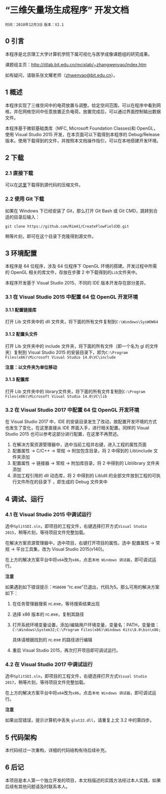 # “三维矢量场生成程序” 开发文档

`时间：2018年12月3日` `版本：V2.1`

## 0 引言

本程序是北京理工大学计算机学院下属可视化与医学成像课题组的研究成果。

课题组主页：http://iitlab.bit.edu.cn/mcislab/~zhangwenyao/index.htm

如有疑问，请联系张文耀老师（zhwenyao@bit.edu.cn）。

## 1 概述

本程序实现了三维空间中的电荷放置与调整。给定空间范围，可以在程序中看到网格，并在网格空间中任意放置正负电荷。放置完成后，可以通过界面控制输出数据文件。

本程序基于微软基础类库（MFC, Microsoft Foundation Classes)和 OpenGL，使用 Visual Studio 2015 开发，在本页面可以下载得到本程序的 Debug/Release 版本。使用下载得到的文件，并按照本文档操作指引，可以在本地搭建开发环境。



## 2 下载

### 2.1 直接下载

可以在[这里](https://github.com/Rim41/CreateFlowField3D/archive/master.zip)下载得到源代码的压缩文件。

### 2.2 使用 Git 下载

如果在 Windows 下已经安装了 Git，那么打开 Git Bash 或 Git CMD，跳转到合适的目录后输入：

`git clone https://github.com/Rim41/CreateFlowField3D.git`

稍等片刻，即可在这个目录下克隆得到源文件。



## 3 环境配置

本程序是 64 位程序，涉及 64 位程序下 OpenGL 环境的搭建。开发过程中所需的 OpenGL 相关的库文件，存放在步骤 2 中下载得到的`Lib`文件夹中。

本程序开发基于 Visual Studio 2015，不同的 IDE 版本开发存在部分差异。

### 3.1 在 Visual Studio 2015 中配置 64 位 OpenGL 开发环境

#### 3.1.1 配置链接库

打开 Lib 文件夹中的 dll 文件夹，将下面的所有文件复制到`C:\Windows\SysWOW64`

#### 3.1.2 配置头文件

打开 Lib 文件夹中的 include 文件夹，将下面的所有文件（即一个名为 gl 的文件夹）复制到 Visual Studio 2015 的安装目录下，即为`C:\Program Files(x86)\Microsoft Visual Studio 14.0\VC\include` 

**注意：以文件夹为单位移动**

#### 3.1.3 配置库

打开 Lib 文件夹中的 library文件夹，将下面的所有文件复制到`C:\Program Files(x86)\Microsoft Visual Studio 14.0\VC\lib`

### 3.2 在 Visual Studio 2017 中配置 64 位 OpenGL 开发环境

在 Visual Studio 2017 中，IDE 的安装目录发生了改动，故配置开发环境的方式也发生了变化，在这里直接从 IDE 界面入手，进行相关配置。同样的 Visual Studio 2015 也可以参考这部分进行配置，在这里不再赘述。

1. 在解决方案资源管理器中，选中当前工程并右键，进入工程的属性页面
2. 配置属性 -> C/C++ -> 常规 -> 附加包含目录，将 2 中得到的 Lib\include 文件夹添加
3. 配置属性 -> 链接器 -> 常规 -> 附加库目录，将 2 中得到的 Lib\library 文件夹添加
4. 添加工程引用的 dll 动态库，将 2 中得到的 Lib\dll 的全部文件放到工程的可执行文件所在的目录下 ，即生成的 Debug 文件夹中



## 4 调试、运行

### 4.1 在 Visual Studio 2015 中调试运行

选中`SplitSDI.sln`，即项目的工程文件，右键选择打开方式`Visual Studio 2015`，稍等片刻，等待项目文件完整加载。

在解决方案资源管理器中，选中项目，右键打开项目的属性。选中 配置属性 -> 常规 -> 平台工具集，改为 Visual Studio 2015(v140)。

在上方的解决方案平台中将`x64`改为`x86`，点击`本地 Windows 调试器`，即可调试运行。

**注意**

如果遇到如下错误提示：`MSB600` “rc.exe”已退出，代码为5。那么可用的解决方案如下：

1. 在任务管理器搜索 rc.exe，等待搜索结果出现

2. 选择 x86 版本的 rc.exe，复制其路径

3. 打开系统环境变量设置，添加/编辑用户环境变量，变量名：PATH，变量值：`C:\Windows\System32;C:\Program Files(x86)\Windows Kits\8.0\bin\x86;`

   具体请根据找到的 rc.exe 的路径进行编辑

4. 重启 Visual Studio 2015，再次打开项目即可调试运行。




### 4.2 在 Visual Studio 2017 中调试运行

选中`SplitSDI.sln`，即项目的工程文件，右键选择打开方式`Visual Studio 2017`，稍等片刻，等待项目文件完整加载。

在上方的解决方案平台中将`x64`改为`x86`，点击`本地 Windows 调试器`，即可调试运行。

**注意**

如果出现错误，提示计算机中丢失 `glut32.dll`，请重复上文 3.2 中的第四步。



## 5 代码架构

本代码经过一次重构，详细的代码结构有待后续补充。



## 6  后记

本项目是本人第一个独立开发的项目，本文档描述的实践方法经过本人实践，如果后续有其他问题请及时联系本人。







